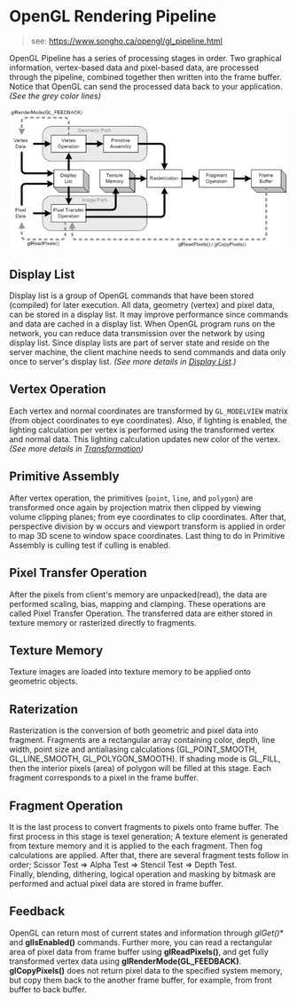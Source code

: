 # OpenGL Rendering Pipeline

> see: https://www.songho.ca/opengl/gl_pipeline.html


OpenGL Pipeline has a series of processing stages in order. Two graphical information, vertex-based data and pixel-based data, are processed through the pipeline, combined together then written into the frame buffer. Notice that OpenGL can send the processed data back to your application.  _(See the grey color lines)_

![OpenGL Pipeline](./data/gl_pipeline.gif)


## Display List

Display list is a group of OpenGL commands that have been stored (compiled) for later execution. All data, geometry (vertex) and pixel data, can be stored in a display list. It may improve performance since commands and data are cached in a display list. When OpenGL program runs on the network, you can reduce data transmission over the network by using display list. Since display lists are part of server state and reside on the server machine, the client machine needs to send commands and data only once to server's display list.  _(See more details in  [Display List](https://www.songho.ca/opengl/gl_displaylist.html).)_  

## Vertex Operation

Each vertex and normal coordinates are transformed by `GL_MODELVIEW` matrix (from object coordinates to eye coordinates). Also, if lighting is enabled, the lighting calculation per vertex is performed using the transformed vertex and normal data. This lighting calculation updates new color of the vertex.  _(See more details in  [Transformation](https://www.songho.ca/opengl/gl_transform.html))_  

## Primitive Assembly

After vertex operation, the primitives (`point`, `line`, and `polygon`) are transformed once again by projection matrix then clipped by viewing volume clipping planes; from eye coordinates to clip coordinates. After that, perspective division by w occurs and viewport transform is applied in order to map 3D scene to window space coordinates. Last thing to do in Primitive Assembly is culling test if culling is enabled.  

## Pixel Transfer Operation

After the pixels from client's memory are unpacked(read), the data are performed scaling, bias, mapping and clamping. These operations are called Pixel Transfer Operation. The transferred data are either stored in texture memory or rasterized directly to fragments.  

## Texture Memory

Texture images are loaded into texture memory to be applied onto geometric objects.  

## Raterization

Rasterization is the conversion of both geometric and pixel data into fragment. Fragments are a rectangular array containing color, depth, line width, point size and antialiasing calculations (GL_POINT_SMOOTH, GL_LINE_SMOOTH, GL_POLYGON_SMOOTH). If shading mode is GL_FILL, then the interior pixels (area) of polygon will be filled at this stage. Each fragment corresponds to a pixel in the frame buffer.  

## Fragment Operation

It is the last process to convert fragments to pixels onto frame buffer. The first process in this stage is texel generation; A texture element is generated from texture memory and it is applied to the each fragment. Then fog calculations are applied. After that, there are several fragment tests follow in order; Scissor Test ⇒ Alpha Test ⇒ Stencil Test ⇒ Depth Test.  
Finally, blending, dithering, logical operation and masking by bitmask are performed and actual pixel data are stored in frame buffer.  

## Feedback

OpenGL can return most of current states and information through  **glGet*()**  and  **glIsEnabled()**  commands. Further more, you can read a rectangular area of pixel data from frame buffer using  **glReadPixels()**, and get fully transformed vertex data using  **glRenderMode(GL_FEEDBACK)**.  **glCopyPixels()**  does not return pixel data to the specified system memory, but copy them back to the another frame buffer, for example, from front buffer to back buffer.